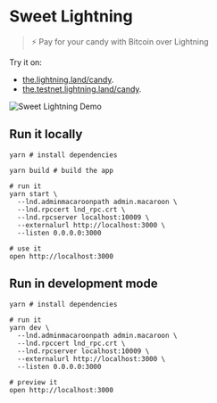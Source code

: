 # Sweet Lightning

> ⚡️ Pay for your candy with Bitcoin over Lightning

Try it on:

* [the.lightning.land/candy](https://the.lightning.land/candy).
* [the.testnet.lightning.land/candy](https://the.testnet.lightning.land/candy).

![Sweet Lightning Demo](https://user-images.githubusercontent.com/198988/41189385-58fe4d7e-6bcd-11e8-9461-cf4ad5d4625f.gif)

## Run it locally

```
yarn # install dependencies

yarn build # build the app

# run it
yarn start \
  --lnd.adminmacaroonpath admin.macaroon \
  --lnd.rpccert lnd_rpc.crt \
  --lnd.rpcserver localhost:10009 \
  --externalurl http://localhost:3000 \
  --listen 0.0.0.0:3000

# use it
open http://localhost:3000
```

## Run in development mode

```
yarn # install dependencies

# run it
yarn dev \
  --lnd.adminmacaroonpath admin.macaroon \
  --lnd.rpccert lnd_rpc.crt \
  --lnd.rpcserver localhost:10009 \
  --externalurl http://localhost:3000 \
  --listen 0.0.0.0:3000

# preview it
open http://localhost:3000
```
